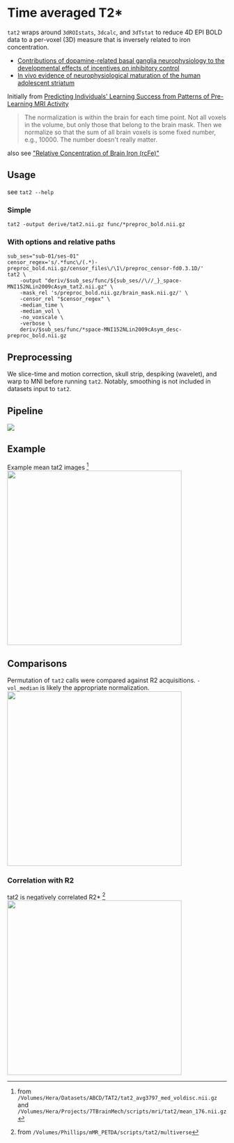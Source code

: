 # Time averaged T2*
`tat2` wraps around `3dROIstats`, `3dcalc`, and `3dTstat` to reduce 4D EPI BOLD data to a per-voxel (3D) measure that is inversely related to iron concentration.

* [Contributions of dopamine-related basal ganglia neurophysiology to the developmental effects of incentives on inhibitory control](https://www.sciencedirect.com/science/article/pii/S1878929322000445)
* [In vivo evidence of neurophysiological maturation of the human adolescent striatum](https://www.sciencedirect.com/science/article/pii/S1878929314000863?via%3Dihub)

Initially from [Predicting Individuals' Learning Success from Patterns of Pre-Learning MRI Activity](https://journals.plos.org/plosone/article?id=10.1371/journal.pone.0016093)
> The normalization is within the brain for each time point.
> Not all voxels in the volume, but only those that belong to the brain mask.
> Then we normalize so that the sum of all brain voxels is some fixed number,
> e.g., 10000. The number doesn't really matter.

also see ["Relative Concentration of Brain Iron (rcFe)"](https://www.biorxiv.org/content/biorxiv/early/2019/03/16/579763.full.pdf)

## Usage
see `tat2 --help`

### Simple
```
tat2 -output derive/tat2.nii.gz func/*preproc_bold.nii.gz
```

### With options and relative paths
```
sub_ses="sub-01/ses-01"
censor_regex='s/.*func\/(.*)-preproc_bold.nii.gz/censor_files\/\1\/preproc_censor-fd0.3.1D/'
tat2 \
    -output "deriv/$sub_ses/func/${sub_ses//\//_}_space-MNI152NLin2009cAsym_tat2.nii.gz" \
    -mask_rel 's/preproc_bold.nii.gz/brain_mask.nii.gz/' \
    -censor_rel "$censor_regex" \
    -median_time \
    -median_vol \
    -no_voxscale \
    -verbose \
    deriv/$sub_ses/func/*space-MNI152NLin2009cAsym_desc-preproc_bold.nii.gz
```

## Preprocessing
We slice-time and motion correction, skull strip, despiking (wavelet), and warp to MNI before running `tat2`.
Notably, smoothing is not included in datasets input to `tat2`.

## Pipeline
![](/lncdtools/imgs/tat2.png)


## Example
Example mean tat2 images [^loc]
[<img src="/lncdtools/imgs/tat2_example.png"     width=400 />](/lncdtools/imgs/tat2_examle.png)

[^loc]:from `/Volumes/Hera/Datasets/ABCD/TAT2/tat2_avg3797_med_voldisc.nii.gz` and `/Volumes/Hera/Projects/7TBrainMech/scripts/mri/tat2/mean_176.nii.gz`

## Comparisons
Permutation of `tat2` calls were compared against R2 acquisitions.
`-vol_median` is likely the appropriate normalization. <br>
[<img src="/lncdtools/imgs/tat2_matrix.png"     width=400 />](/lncdtools/imgs/tat2_matrix.png)
### Correlation with R2
tat2 is negatively correlated R2\* [^loccor]
[<img src="/lncdtools/imgs/tat2_vs_r2prime.png" height=400 />](/lncdtools/imgs/tat2_vs_r2prime.png) <br>

[^loccor]: from `/Volumes/Phillips/mMR_PETDA/scripts/tat2/multiverse`

